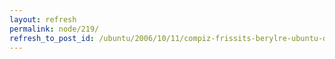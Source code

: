 ```yaml
---
layout: refresh
permalink: node/219/
refresh_to_post_id: /ubuntu/2006/10/11/compiz-frissits-berylre-ubuntu-dapper-alatt
---
```

